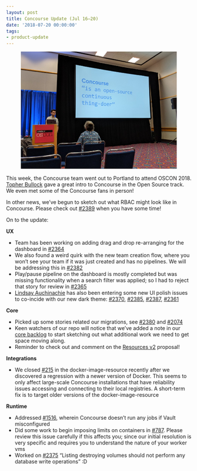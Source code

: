 ```yaml
---
layout: post
title: Concourse Update (Jul 16–20)
date: '2018-07-20 00:00:00'
tags:
- product-update
---
```


<figure class="kg-card kg-image-card"><img src="assets/images/downloaded_images/Concourse-Update--Jul-16-20-/1-CIxNgJ_FKbnacEpUI588nw.jpeg" class="kg-image" alt loading="lazy"></figure>

This week, the Concourse team went out to Portland to attend OSCON 2018. [Topher Bullock](https://medium.com/u/58876cdc2180) gave a great intro to Concourse in the Open Source track. We even met some of the Concourse fans in person!

In other news, we’ve begun to sketch out what RBAC might look like in Concourse. Please check out [#2389](https://github.com/concourse/concourse/issues/2389) when you have some time!

On to the update:

**UX**

- Team has been working on adding drag and drop re-arranging for the dashboard in [#2364](https://github.com/concourse/concourse/issues/2364)
- We also found a weird quirk with the new team creation flow, where you won’t see your team if it was just created and has no pipelines. We will be addressing this in [#2382](https://github.com/concourse/concourse/issues/2382)
- Play/pause pipeline on the dashboard is mostly completed but was missing functionality when a search filter was applied; so I had to reject that story for review in [#2365](https://github.com/concourse/concourse/issues/2365)
- [Lindsay Auchinachie](https://medium.com/u/84b937bda3b6) has also been entering some new UI polish issues to co-incide with our new dark theme: [#2370](https://github.com/concourse/concourse/issues/2370), [#2385](https://github.com/concourse/concourse/issues/2385), [#2387](https://github.com/concourse/concourse/issues/2387), [#2361](https://github.com/concourse/concourse/issues/2361)

**Core**

- Picked up some stories related our migrations, see [#2380](https://github.com/concourse/concourse/issues/2380) and [#2074](https://github.com/concourse/concourse/issues/2074)
- Keen watchers of our repo will notice that we’ve added a note in our [core backlog](https://cadet.cfapps.io/projects/Core#s-MDU6SXNzdWUzMzgzMjAxOTA%3D.s-MDU6SXNzdWUxOTA4MjM4NzU%3D.s-MDU6SXNzdWUzNDE1ODE1NTE%3D) to start sketching out what additional work we need to get space moving along.
- Reminder to check out and comment on the [Resources v2](https://github.com/vito/rfcs/blob/resources-v2/01-resources-v2/proposal.md) proposal!

**Integrations**

- We closed [#215](https://github.com/concourse/docker-image-resource/issues/215) in the docker-image-resource recently after we discovered a regression with a newer version of Docker. This seems to only affect large-scale Concourse installations that have reliability issues accessing and connecting to their local registries. A short-term fix is to target older versions of the docker-image-resource

**Runtime**

- Addressed [#1516](https://github.com/concourse/concourse/issues/1516), wherein Concourse doesn’t run any jobs if Vault misconfigured
- Did some work to begin imposing limits on containers in [#787](https://github.com/concourse/concourse/issues/787). Please review this issue carefully if this affects you; since our initial resolution is very specific and requires you to understand the nature of your worker vms
- Worked on [#2375](https://github.com/concourse/concourse/issues/2375) “Listing destroying volumes should not perform any database write operations”&nbsp;:D
